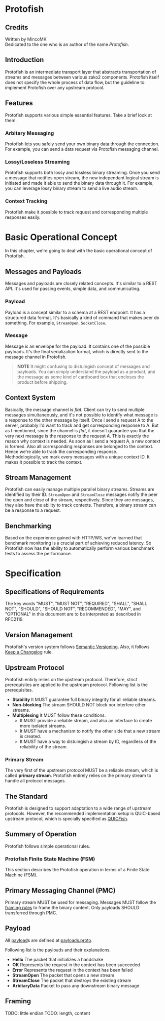 # Protofish

## Credits
Written by MincoMK\
Dedicated to the one who is an author of the name *Protofish*.

## Introduction
Protofish is an intermediate transport layer that abstracts transportation of streams and messages between various zako2 components. Protofish itself does not specify the whole process of data flow, but the guideline to implement Protofish over any upstream protocol.

## Features
Protofish supports various simple essential features. Take a brief look at them.

### Arbitary Messaging
Protofish lets you safely send your own binary data through the connection. For example, you can send a data request via Protofish messaging channel.

### Lossy/Loseless Streaming
Protofish supports both lossy and lossless binary streaming. Once you send a message that notifies open stream, the new independant logical stream is initiated and made it able to send the binary data through it. For example, you can leverage lossy binary stream to send a live audio stream.

### Context Tracking
Protofish make it possible to track request and corresponding multiple responses easily.

# Basic Operational Concept
In this chapter, we're going to deal with the basic operational concept of Protofish.

## Messages and Payloads
Messages and payloads are closely related concepts. It's similar to a REST API. It's used for passing events, simple data, and communicating.

### Payload
Payload is a concept similar to a schema at a REST endpoint. It has a structured data format. It's basically a kind of command that makes peer do something. For example, `StreamOpen`, `SocketClose`.

### Message
Message is an envelope for the payload. It contains one of the possible payloads. It's the final serialization format, which is directly sent to the message channel in Protofish.

> **NOTE** It might confusing to distuingish concept of messages and payloads. You can simply understand the payload as a product, and the message as some kind of cardboard box that encloses the product before shipping.

## Context System
Basically, the message channel is *flat*. Client can try to send multiple messages simultaneously, and it's not possible to identify what message is a response to the other message by itself. Once I send a request A to the server, probably I'd want to track and get corresponding response to A. But as I mentioned, since the channel is *flat*, it doesn't guarantee you that the very next message is the response to the request A. This is exactly the reason why context is needed. As soon as I send a request A, a new context is formed. Also all corresponding responses are belonged to the context. Hence we're able to track the corresponding response.\
Methodologically, we mark every messages with a unique context ID. It makes it possible to track the context.

## Stream Management
Protofish can easily manage multiple parallel binary streams. Streams are identified by their ID. `StreamOpen` and `StreamClose` messages notify the peer the open and close of the stream, respectively. Since they are messages, they also have the ability to track contexts. Therefore, a binary stream can be a response to a request.

## Benchmarking
Based on the experience gained with HTTP/WS, we've learned that benchmark monitoring is a crucial part of achieving reduced latency. So Protofish now has the ability to automatically perform various benchmark tests to assess the performance.

# Specification

## Specifications of Requirements
The key words "MUST", "MUST NOT", "REQUIRED", "SHALL", "SHALL NOT", "SHOULD", "SHOULD NOT", "RECOMMENDED", "MAY", and "OPTIONAL" in this document are to be interpreted as described in RFC2119.

## Version Management
Protofish's version system follows [Semantic Versioning](https://semver.org). Also, it follows [Keep a Changelog](https://keepachangelog.com/en/1.1.0/) rule.

## Upstream Protocol
Protofish entirly relies on the upstream protocol. Therefore, strict prerequisites are applied to the upstream protocol. Following list is the prerequisites.
- **Stability** It MUST guarantee full binary integrity for all reliable streams.
- **Non-blocking** The stream SHOULD NOT block nor interfere other streams.
- **Multiplexing** It MUST follow these conditions.
    - It MUST provide a reliable stream, and also an interface to create more isolated streams.
    - It MUST have a mechanism to notify the other side that a new stream is created.
    - It MUST have a way to distuingish a stream by ID, regardless of the reliability of the stream.

### Primary Stream
The very first of the upstream protocol MUST be a reliable stream, which is called **primary stream**. Protofish entirely relies on the primary stream to handle all protocol messages.

## The Standard
Protofish is designed to support adaptation to a wide range of upstream protocols. However, the recommended implementation setup is QUIC-based upstream protocol, which is specially specified as [QUICFish](/protofish/quicfish.md).

## Summary of Operation
Protofish follows simple operational rules.

### Protofish Finite State Machine (FSM)
This section describes the Protofish operation in terms of a Finite State Machine (FSM).

## Primary Messaging Channel (PMC)
Primary stream MUST be used for messaging. Messages MUST follow the [framing rules](#framing) to frame the binary content. Only payloads SHOULD transferred through PMC.

## Payload
All [payload](#payload)s are defined at [payloads.proto](protos/payload/payloads.proto).

Following list is the payloads and their explanations.
- **Hello** The packet that initializes a handshake
- **OK** Represents the request in the context has been succeeded
- **Error** Represents the request in the context has been failed
- **StreamOpen** The packet that opens a new stream
- **StreamClose** The packet that destroys the existing stream
- **ArbitaryData** Packet to pass any downstream binary message

## Framing
TODO: little endian
TODO: length, content